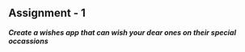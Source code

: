 ## Assignment - 1
***Create a wishes app that can wish your dear ones on their special occassions***
